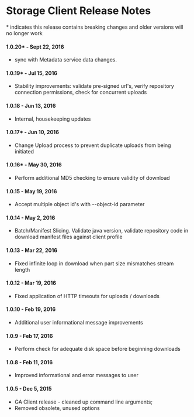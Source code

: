 # Storage Client Release Notes

\* indicates this release contains breaking changes and older versions will no longer work

#### 1.0.20\* - Sept 22, 2016
* sync with Metadata service data changes. 

#### 1.0.19\* - Jul 15, 2016
* Stability improvements: validate pre-signed url's, verify repository connection permissions, check for concurrent uploads

#### 1.0.18 - Jun 13, 2016
* Internal, housekeeping updates

#### 1.0.17\* - Jun 10, 2016
* Change Upload process to prevent duplicate uploads from being initiated

#### 1.0.16\* - May 30, 2016
* Perform additional MD5 checking to ensure validity of download

#### 1.0.15 - May 19, 2016
* Accept multiple object id's with --object-id parameter

#### 1.0.14 - May 2, 2016
* Batch/Manifest Slicing. Validate java version, validate repository code in download manifest files against client profile

#### 1.0.13 - Mar 22, 2016
* Fixed infinite loop in download when part size mismatches stream length

#### 1.0.12 - Mar 19, 2016
* Fixed application of HTTP timeouts for uploads / downloads

#### 1.0.10 - Feb 19, 2016
* Additional user informational message improvements

#### 1.0.9 - Feb 17, 2016
* Perform check for adequate disk space before beginning downloads

#### 1.0.8 - Feb 11, 2016
* Improved informational and error messages to user

#### 1.0.5 - Dec 5, 2015
* GA Client release - cleaned up command line arguments;
* Removed obsolete, unused options






















